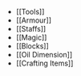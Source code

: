 - [[Tools]]
- [[Armour]]
- [[Staffs]]
- [[Magic]]
- [[Blocks]]
- [[Oil Dimension]]
- [[Crafting Items]]
